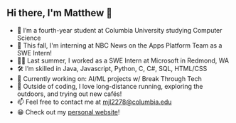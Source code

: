 ## Hi there, I'm Matthew 👋
- 🦁 I’m a fourth-year student at Columbia University studying Computer Science
- 🍂 This fall, I'm interning at NBC News on the Apps Platform Team as a SWE Intern!
- 👨‍💻 Last summer, I worked as a SWE Intern at Microsoft in Redmond, WA
- 🛠 I’m skilled in Java, Javascript, Python, C, C#, SQL, HTML/CSS
- 🍐 Currently working on: AI/ML projects w/ Break Through Tech
- 🌱 Outside of coding, I love long-distance running, exploring the outdoors, and trying out new cafés!
- 📫 Feel free to contact me at [mjl2278@columbia.edu](mailto:mjl2278@columbia.edu)
- 😁 Check out my [personal website](https://bit.ly/MatthewLabasan)!

<!--
**MatthewLabasan/MatthewLabasan** is a ✨ _special_ ✨ repository because its `README.md` (this file) appears on your GitHub profile.

Here are some ideas to get you started:

- 🔭 I’m currently working on ...
- 🌱 I’m currently learning ...
- 👯 I’m looking to collaborate on ...
- 🤔 I’m looking for help with ...
- 💬 Ask me about ...
- 📫 How to reach me: ...
- 😄 Pronouns: ...
- ⚡ Fun fact: ...
-->
